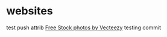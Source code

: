 # websites
test push
attrib <a href="https://www.vecteezy.com/free-photos">Free Stock photos by Vecteezy</a>
testing commit
